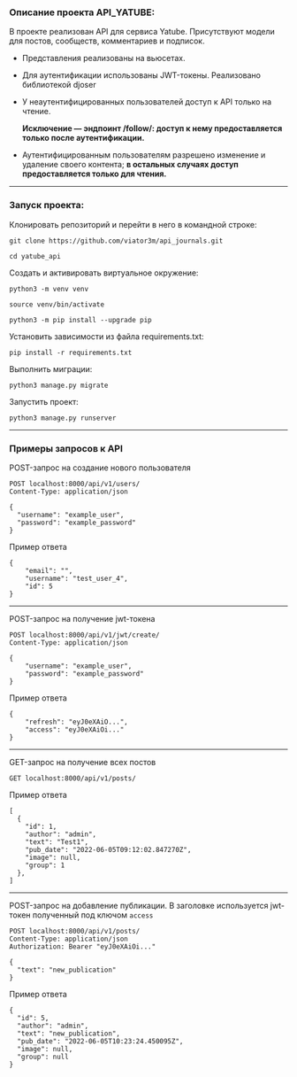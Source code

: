 ### Описание проекта API_YATUBE:


В проекте реализован API для сервиса Yatube.
Присутствуют модели для постов, сообществ, комментариев и подписок.

- Представления реализованы на вьюсетах.
- Для аутентификации использованы JWT-токены. Реализовано библиотекой djoser
- У неаутентифицированных пользователей доступ к API только на чтение.

  __Исключение — эндпоинт /follow/:
  доступ к нему предоставляется только после аутентификации.__
- Аутентифицированным пользователям разрешено изменение и удаление своего контента;
  __в остальных случаях доступ предоставляется только для чтения.__

---

### Запуск проекта:

Клонировать репозиторий и перейти в него в командной строке:

```
git clone https://github.com/viator3m/api_journals.git
```

```
cd yatube_api
```

Cоздать и активировать виртуальное окружение:

```
python3 -m venv venv
```

```
source venv/bin/activate
```

```
python3 -m pip install --upgrade pip
```

Установить зависимости из файла requirements.txt:

```
pip install -r requirements.txt
```

Выполнить миграции:

```
python3 manage.py migrate
```

Запустить проект:

```
python3 manage.py runserver
```
---

### Примеры запросов к API
POST-запрос на создание нового пользователя
```
POST localhost:8000/api/v1/users/
Content-Type: application/json

{
  "username": "example_user",
  "password": "example_password"
}
```
Пример ответа
```
{
    "email": "",
    "username": "test_user_4",
    "id": 5
}
```
---
POST-запрос на получение jwt-токена
```
POST localhost:8000/api/v1/jwt/create/
Content-Type: application/json

{
    "username": "example_user",
    "password": "example_password"
}
```
Пример ответа
```
{
    "refresh": "eyJ0eXAiO...",
    "access": "eyJ0eXAiOi..."
}
```
---
GET-запрос на получение всех постов
```
GET localhost:8000/api/v1/posts/
```
Пример ответа
```
[
  {
    "id": 1,
    "author": "admin",
    "text": "Test1",
    "pub_date": "2022-06-05T09:12:02.847270Z",
    "image": null,
    "group": 1
  },
]
```
---
POST-запрос на добавление публикации. В заголовке используется jwt-токен полученный под ключом ```access```
```
POST localhost:8000/api/v1/posts/
Content-Type: application/json
Authorization: Bearer "eyJ0eXAiOi..."

{
  "text": "new_publication"
}
```
Пример ответа
```
{
  "id": 5,
  "author": "admin",
  "text": "new_publication",
  "pub_date": "2022-06-05T10:23:24.450095Z",
  "image": null,
  "group": null
}
```
